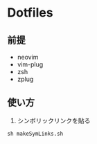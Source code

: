 # Dotfiles
## 前提
- neovim
- vim-plug
- zsh
- zplug

## 使い方
1. シンボリックリンクを貼る
```
sh makeSymLinks.sh
```
